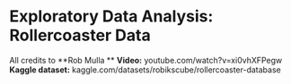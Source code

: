 # Exploratory Data Analysis: Rollercoaster Data 

All credits to **Rob Mulla **
**Video:** youtube.com/watch?v=xi0vhXFPegw
**Kaggle dataset:** kaggle.com/datasets/robikscube/rollercoaster-database
